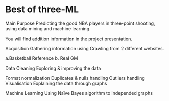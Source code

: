 # Best of three-ML

Main Purpose
Predicting the good NBA players in three-point shooting, using data mining and machine learning.

You will find addition information in the project presentation.

Acquisition
Gathering information using Crawling from 2 different websites.

a.Basketball Reference 
b. Real GM

Data Cleaning
Exploring & improving the data

Format normalization
Duplicates & nulls handling
Outliers handling
Visualisation
Explaining the data through graphs

Machine Learning
Using Naïve Bayes algorithm to independed graphs
